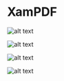 # XamPDF

![alt text](https://github.com/rayhaneJ/XamPDF/blob/master/Screenshot_2020-06-15-14-03-15-077_Xam_sPdf.pdf.jpg?raw=true)

![alt text](https://github.com/rayhaneJ/XamPDF/blob/master/Screenshot_2020-06-15-14-03-33-244_Xam_sPdf.pdf.jpg?raw=true)

![alt text](https://github.com/rayhaneJ/XamPDF/blob/master/Screenshot_2020-06-15-14-03-46-628_Xam_sPdf.pdf.jpg?raw=true)

![alt text](https://github.com/rayhaneJ/XamPDF/blob/master/Screenshot_2020-06-17-14-20-51-146_Xam_sPdf.pdf.jpg?raw=true)
